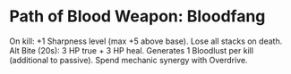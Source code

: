# Path of Blood Weapon: Bloodfang

On kill: +1 Sharpness level (max +5 above base). Lose all stacks on death.
Alt Bite (20s): 3 HP true + 3 HP heal.
Generates 1 Bloodlust per kill (additional to passive). Spend mechanic synergy with Overdrive.
